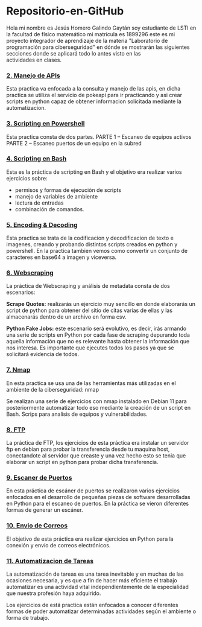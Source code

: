 # Repositorio-en-GitHub
Hola mi nombre es Jesús Homero Galindo Gaytán soy estudiante de LSTI en la facultad de físico matemático mi matrícula es 1899296 este es mi proyecto integrador de aprendizaje de la materia "Laboratorio de programación para ciberseguridad" en dónde se mostrarán las siguientes secciones donde se aplicará todo lo antes visto en las actividades en clases.


### [2. Manejo de APIs](https://github.com/jesmer-hasegawa/Repositorio-en-GitHub/tree/main/2.%20Manejo%20de%20APIs "2. Manejo de APIs")
Esta practica va enfocada a la consulta y manejo de las apis, en dicha practica se utiliza el servicio de pokeapi para ir practicando y asi crear scripts en python
capaz de obtener informacion solicitada mediante la automatizacion.

### [3. Scripting en Powershell](https://github.com/jesmer-hasegawa/Repositorio-en-GitHub/tree/main/3.%20Scripting%20en%20Powershell "3. Scripting en Powershell")
Esta practica consta de dos partes.
PARTE 1 – Escaneo de equipos activos 
PARTE 2 – Escaneo puertos de un equipo en la subred 

### [4. Scripting en Bash](https://github.com/jesmer-hasegawa/Repositorio-en-GitHub/tree/main/4.%20Scripting%20en%20Bash "4. Scripting en Bash")
Esta es la práctica de scripting en Bash y el objetivo era realizar varios ejercicios sobre:

- permisos y formas de ejecución de scripts
- manejo de variables de ambiente
- lectura de entradas
- combinación de comandos.

### [5. Encoding & Decoding](https://github.com/jesmer-hasegawa/Repositorio-en-GitHub/tree/main/5.%20Encoding%20%26%20Decoding "5. Encoding & Decoding")
Esta practica se trata de la codificacion y decodificacion de texto e imagenes, creando y probando distintos scripts creados en python y powershell. En
la practica tambien vemos como convertir un conjunto de caracteres en base64 a imagen y viceversa.

### [6. Webscraping](https://github.com/jesmer-hasegawa/Repositorio-en-GitHub/tree/main/6.%20Webscraping "6. Webscraping")
La práctica de Webscraping y análisis de metadata consta de dos escenarios:

**Scrape Quotes:** realizarás un ejercicio muy sencillo en donde elaborarás un script de python para obtener del sitio de citas varias de ellas y las almacenarás dentro de un archivo en forma csv.<br>

**Python Fake Jobs:** este escenario será evolutivo, es decir, irás armando una serie de scripts en Python por cada fase de scraping depurando toda aquella información que no es relevante hasta obtener la información que nos interesa. Es importante que ejecutes todos los pasos ya que se solicitará evidencia de todos.

### [7. Nmap](https://github.com/jesmer-hasegawa/Repositorio-en-GitHub/tree/main/7.%20Nmap "7. Nmap")
En esta practica se usa una de las herramientas más utilizadas en el ambiente de la ciberseguridad: nmap

Se realizan una serie de ejercicios con nmap instalado en Debian 11 para posteriormente automatizar todo eso mediante la creación de un script en Bash. Scrips
para analisis de equipos y vulnerabilidades.

### [8. FTP](https://github.com/jesmer-hasegawa/Repositorio-en-GitHub/tree/main/8.%20FTP "8. FTP")
La práctica de FTP, los ejercicios de esta práctica era instalar un servidor ftp en debian para probar la transferencia desde tu maquina host, conectandote
al servidor que creaste y una vez hecho esto se tenia que elaborar un script en python para probar dicha transferencia.

### [9. Escaner de Puertos](https://github.com/jesmer-hasegawa/Repositorio-en-GitHub/tree/main/9.%20Escaner%20de%20Puertos "9. Escaner de Puertos")
En esta práctica de escáner de puertos se realizaron varios ejercicios enfocados en el desarrollo de pequeñas piezas de software desarrolladas en Python para el escaneo de puertos. En la práctica se vieron diferentes formas de generar un escáner. 

### [10. Envio de Correos](https://github.com/jesmer-hasegawa/Repositorio-en-GitHub/tree/main/z10.%20Envio%20de%20Correos "10. Envio de Correos")
El objetivo de esta práctica era realizar ejercicios en Python para la conexión y envío de correos electrónicos.

### [11. Automatizacion de Tareas](https://github.com/jesmer-hasegawa/Repositorio-en-GitHub/tree/main/z11.%20Automatizacion%20de%20Tareas "11. Automatizacion de Tareas")
La automatización de tareas es una tarea inevitable y en muchas de las ocasiones necesaria, y es que a fin de hacer más eficiente el trabajo automatizar es una actividad vital independientemente de la especialidad que nuestra profesión haya adquirido.

Los ejercicios de está practica están enfocados a conocer diferentes formas de poder automatizar determinadas actividades según el ambiente o forma de trabajo.
